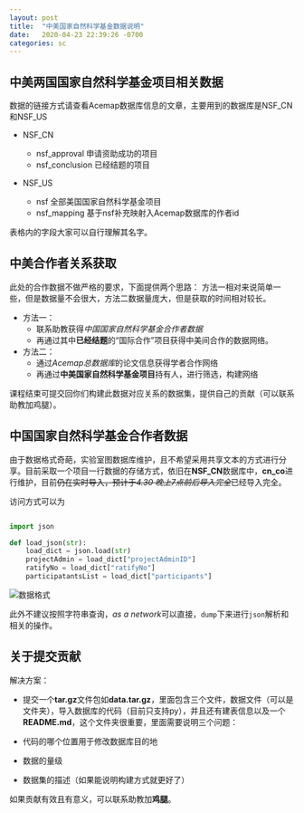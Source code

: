 ```yaml
---
layout: post
title:  "中美国家自然科学基金数据说明"
date:   2020-04-23 22:39:26 -0700
categories: sc
---
```


## 中美两国国家自然科学基金项目相关数据

数据的链接方式请查看Acemap数据库信息的文章，主要用到的数据库是NSF_CN和NSF_US

- NSF_CN
  - nsf_approval 申请资助成功的项目
  - nsf_conclusion 已经结题的项目

- NSF_US
  - nsf 全部美国国家自然科学基金项目
  - nsf_mapping 基于nsf补充映射入Acemap数据库的作者id

表格内的字段大家可以自行理解其名字。

## 中美合作者关系获取

此处的合作数据不做严格的要求，下面提供两个思路：
方法一相对来说简单一些，但是数据量不会很大，方法二数据量庞大，但是获取的时间相对较长。

- 方法一：
  - 联系助教获得*中国国家自然科学基金合作者数据*
  - 再通过其中**已经结题**的“国际合作”项目获得中美间合作的数据网络。
- 方法二：
  - 通过*Acemap总数据库*的论文信息获得学者合作网络
  - 再通过**中美国家自然科学基金项目**持有人，进行筛选，构建网络

课程结束可提交回你们构建此数据对应关系的数据集，提供自己的贡献（可以联系助教加鸡腿）。

## 中国国家自然科学基金合作者数据

由于数据格式奇葩，实验室图数据库维护，且不希望采用共享文本的方式进行分享。目前采取一个项目一行数据的存储方式，依旧在**NSF_CN**数据库中，**cn_co**进行维护，目前~~仍在实时导入，预计于*4.30 晚上7点前后导入完全*~~已经导入完全。

访问方式可以为

```py , python

import json

def load_json(str):
    load_dict = json.load(str)
    projectAdmin = load_dict["projectAdminID"]
    ratifyNo = load_dict["ratifyNo"]
    participatantsList = load_dict["participants"]

```

![数据格式](../../../../supplementary/dataorder.png)

此外不建议按照字符串查询，*as a network*可以直接，`dump`下来进行`json`解析和相关的操作。

## 关于提交贡献

解决方案：


- 提交一个**tar.gz**文件包如**data.tar.gz**，里面包含三个文件，数据文件（可以是文件夹），导入数据库的代码（目前只支持py），并且还有建表信息以及一个**README.md**，这个文件夹很重要，里面需要说明三个问题：

- 代码的哪个位置用于修改数据库目的地
- 数据的量级
- 数据集的描述（如果能说明构建方式就更好了）

如果贡献有效且有意义，可以联系助教加**鸡腿**。